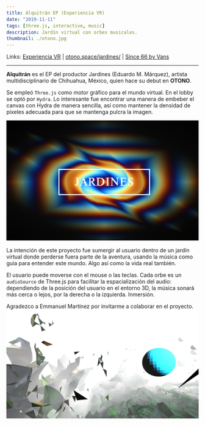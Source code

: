 ```yaml
---
title: Alquitrán EP (Experiencia VR)
date: "2019-11-11"
tags: [three.js, interactive, music]
description: Jardín virtual con orbes musicales.
thumbnail: ./otono.jpg
---
```


<div class='md-link'>

Links:
[Experiencia VR](https://maremoto.mx/) |
[otono.space/jardines/](https://otono.space/jardines/) |
[Since 66 by Vans](https://since66.mx/jardines-debuta-en-otono-con-un-nuevo-ep/)

</div>

<hr>

**Alquitrán** es el EP del productor Jardines (Eduardo M. Márquez), artista multidisciplinario de Chihuahua, México, quien hace su debut en **OTONO**.

Se empleó `Three.js` como motor gráfico para el mundo virtual. En el lobby se optó por `Hydra`. Lo interesante fue encontrar una manera de embeber el canvas con Hydra de manera sencilla, así como mantener la densidad de píxeles adecuada para que se mantenga pulcra la imagen.

![Jardines Alquitrán Animanoir Óscar A. Montiel VR](jardines-2.jpg)

La intención de este proyecto fue sumergir al usuario dentro de un jardín virtual donde perderse fuera parte de la aventura, usando la música como guía para entender este mundo. Algo así como la vida real también.

El usuario puede moverse con el mouse o las teclas. Cada orbe es un `audioSource` de Three.js para facilitar la espacialización del audio: dependiendo de la posición del usuario en el entorno 3D, la música sonará más cerca o lejos, por la derecha o la izquierda. Inmersión.

Agradezco a Emmanuel Martínez por invitarme a colaborar en el proyecto.
![Jardines Alquitrán Animanoir Óscar A. Montiel VR](jardines-1.jpg)
